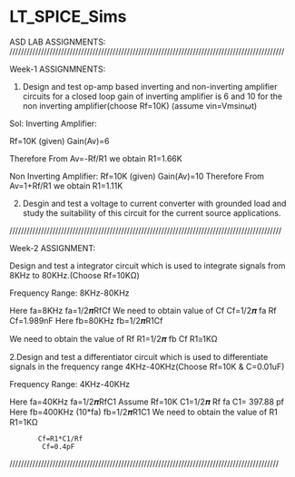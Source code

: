# LT_SPICE_Sims
ASD LAB ASSIGNMENTS:
////////////////////////////////////////////////////////////////////////////////////////////////

Week-1 ASSIGNMNENTS:
1. Design and test op-amp based inverting and non-inverting amplifier circuits for a closed loop gain of inverting amplifier is 6 and 10 for the non inverting amplifier(choose Rf=10K)
(assume vin=Vmsin⍵t)

Sol:
Inverting Amplifier:

Rf=10K 		(given)
Gain(Av)=6

Therefore From Av=-Rf/R1 we obtain
		R1=1.66K

Non Inverting Amplifier:
        Rf=10K                  (given)
	Gain(Av)=10
 Therefore From Av=1+Rf/R1 we obtain
		R1=1.11K

2. Desgin and test a voltage to current converter with grounded load and study the suitability of this circuit for the current source applications.


///////////////////////////////////////////////////////////////////////////////////////////////

Week-2 ASSIGNMENT:

 Design and test a integrator circuit which is used to integrate signals from 8KHz to 80KHz.(Choose Rf=10KΩ)

Frequency Range: 8KHz-80KHz
	
Here fa=8KHz
  		  fa=1/2𝝅RfCf
 We need to obtain value of Cf
		 Cf=1/2𝝅 fa Rf
                         Cf=1.989nF
Here fb=80KHz
   		 fb=1/2𝝅R1Cf
		
We need to obtain the value of Rf
R1=1/2𝝅 fb Cf
R1≅1KΩ
	
2.Design and test a differentiator circuit  which is used to differentiate signals in the    frequency range 4KHz-40KHz(Choose Rf=10K & C=0.01uF)

Frequency Range: 4KHz-40KHz
	
Here fa=40KHz
  		  fa=1/2𝝅RfC1
Assume Rf=10K
		C1=1/2𝝅 Rf fa
		C1= 397.88 pf
Here fb=400KHz (10*fa)
   		 fb=1/2𝝅R1C1 
We need to obtain the value of R1
R1=1KΩ

           Cf=R1*C1/Rf
			Cf=0.4pF
//////////////////////////////////////////////////////////////////////////////////////////////
